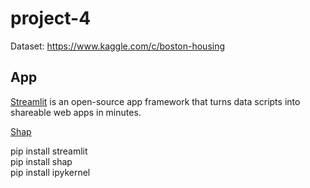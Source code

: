 # project-4

Dataset: https://www.kaggle.com/c/boston-housing

## App
[Streamlit](https://streamlit.io) is an open-source app framework that turns data scripts into shareable web apps in minutes.

[Shap](https://shap.readthedocs.io/en/latest/)

pip install streamlit<br>
pip install shap<br>
pip install ipykernel<br>

